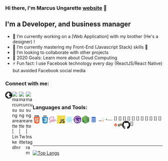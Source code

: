 ### Hi there, I'm Marcus Ungarette [website] 👋

## I'm a Developer, and business manager 
- 🔭 I’m currently working on a [Web Application] with my brother (He's a designer) !
- 🌱 I’m currently mastering my Front-End (Javascript Stack) skills 🤣
- 👯 I’m looking to collaborate with other projects
- 🥅 2020 Goals: Learn more about Cloud Computing
- ⚡ Fun fact: I use Facebook technology every day (ReactJS/React Native) but avoided Facebook social media

### Connect with me:

[<img align="left" alt="marcusungarette" width="22px" src="https://raw.githubusercontent.com/iconic/open-iconic/master/svg/globe.svg" />][website]
[<img align="left" alt="marcusungarette | LinkedIn" width="22px" src="https://cdn.jsdelivr.net/npm/simple-icons@v3/icons/linkedin.svg" />][linkedin]
[<img align="left" alt="marcusungarette | Twitter" width="22px" src="https://cdn.jsdelivr.net/npm/simple-icons@v3/icons/twitter.svg" />][twitter]
[<img align="left" alt="marcusungarette | Instagram" width="22px" src="https://cdn.jsdelivr.net/npm/simple-icons@v3/icons/instagram.svg" />][instagram]


<br />

### Languages and Tools:


[<img align="left" alt="HTML5" width="26px" src="https://raw.githubusercontent.com/github/explore/80688e429a7d4ef2fca1e82350fe8e3517d3494d/topics/html/html.png" />]
[<img align="left" alt="CSS3" width="26px" src="https://raw.githubusercontent.com/github/explore/80688e429a7d4ef2fca1e82350fe8e3517d3494d/topics/css/css.png" />]
[<img align="left" alt="Sass" width="26px" src="https://raw.githubusercontent.com/github/explore/80688e429a7d4ef2fca1e82350fe8e3517d3494d/topics/sass/sass.png" />]
[<img align="left" alt="JavaScript" width="26px" src="https://raw.githubusercontent.com/github/explore/80688e429a7d4ef2fca1e82350fe8e3517d3494d/topics/javascript/javascript.png" />]
[<img align="left" alt="React" width="26px" src="https://raw.githubusercontent.com/github/explore/80688e429a7d4ef2fca1e82350fe8e3517d3494d/topics/react/react.png" />]
[<img align="left" alt="Gatsby" width="26px" src="https://raw.githubusercontent.com/github/explore/e94815998e4e0713912fed477a1f346ec04c3da2/topics/gatsby/gatsby.png" />]
[<img align="left" alt="Node.js" width="26px" src="https://raw.githubusercontent.com/github/explore/80688e429a7d4ef2fca1e82350fe8e3517d3494d/topics/nodejs/nodejs.png" />]
[<img align="left" alt="SQL" width="26px" src="https://raw.githubusercontent.com/github/explore/80688e429a7d4ef2fca1e82350fe8e3517d3494d/topics/sql/sql.png" />]
[<img align="left" alt="MySQL" width="26px" src="https://raw.githubusercontent.com/github/explore/80688e429a7d4ef2fca1e82350fe8e3517d3494d/topics/mysql/mysql.png" />]
[<img align="left" alt="MongoDB" width="26px" src="https://raw.githubusercontent.com/github/explore/80688e429a7d4ef2fca1e82350fe8e3517d3494d/topics/mongodb/mongodb.png" />]
[<img align="left" alt="Git" width="26px" src="https://raw.githubusercontent.com/github/explore/80688e429a7d4ef2fca1e82350fe8e3517d3494d/topics/git/git.png" />]
[<img align="left" alt="GitHub" width="26px" src="https://raw.githubusercontent.com/github/explore/78df643247d429f6cc873026c0622819ad797942/topics/github/github.png" />]


<br />
<br />


---

[![Top Langs](https://https://marcusungarette.vercel.app/api/top-langs/?username=marcusungarette&layout=compact)](https://github.com/marcusungarette/marcusungarette)

[website]: https://devungarette.netlify.app/
[twitter]: https://twitter.com/UngaretteMarcus
[instagram]: https://instagram.com/marcusungarette
[linkedin]: https://linkedin.com/in/marcusungarette
